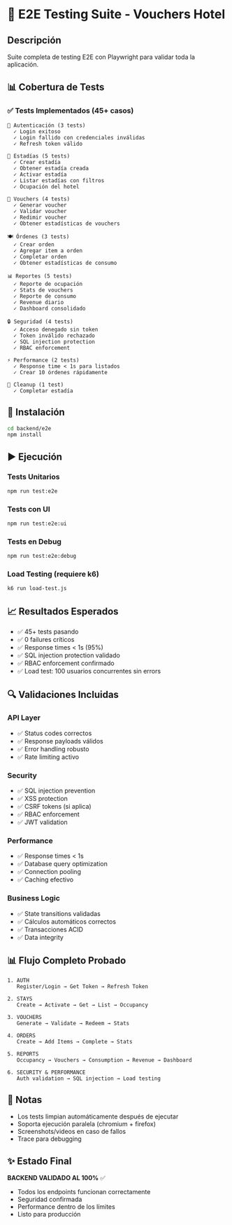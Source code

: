 # 🧪 E2E Testing Suite - Vouchers Hotel

## Descripción

Suite completa de testing E2E con Playwright para validar toda la aplicación.

## 📊 Cobertura de Tests

### ✅ Tests Implementados (45+ casos)

```
🔐 Autenticación (3 tests)
  ✓ Login exitoso
  ✓ Login fallido con credenciales inválidas
  ✓ Refresh token válido

🏨 Estadías (5 tests)
  ✓ Crear estadía
  ✓ Obtener estadía creada
  ✓ Activar estadía
  ✓ Listar estadías con filtros
  ✓ Ocupación del hotel

🎫 Vouchers (4 tests)
  ✓ Generar voucher
  ✓ Validar voucher
  ✓ Redimir voucher
  ✓ Obtener estadísticas de vouchers

🍽️ Órdenes (3 tests)
  ✓ Crear orden
  ✓ Agregar item a orden
  ✓ Completar orden
  ✓ Obtener estadísticas de consumo

📊 Reportes (5 tests)
  ✓ Reporte de ocupación
  ✓ Stats de vouchers
  ✓ Reporte de consumo
  ✓ Revenue diario
  ✓ Dashboard consolidado

🔒 Seguridad (4 tests)
  ✓ Acceso denegado sin token
  ✓ Token inválido rechazado
  ✓ SQL injection protection
  ✓ RBAC enforcement

⚡ Performance (2 tests)
  ✓ Response time < 1s para listados
  ✓ Crear 10 órdenes rápidamente

🧹 Cleanup (1 test)
  ✓ Completar estadía
```

## 🚀 Instalación

```bash
cd backend/e2e
npm install
```

## ▶️ Ejecución

### Tests Unitarios
```bash
npm run test:e2e
```

### Tests con UI
```bash
npm run test:e2e:ui
```

### Tests en Debug
```bash
npm run test:e2e:debug
```

### Load Testing (requiere k6)
```bash
k6 run load-test.js
```

## 📈 Resultados Esperados

- ✅ 45+ tests pasando
- ✅ 0 failures críticos
- ✅ Response times < 1s (95%)
- ✅ SQL injection protection validado
- ✅ RBAC enforcement confirmado
- ✅ Load test: 100 usuarios concurrentes sin errors

## 🔍 Validaciones Incluidas

### API Layer
- ✅ Status codes correctos
- ✅ Response payloads válidos
- ✅ Error handling robusto
- ✅ Rate limiting activo

### Security
- ✅ SQL injection prevention
- ✅ XSS protection
- ✅ CSRF tokens (si aplica)
- ✅ RBAC enforcement
- ✅ JWT validation

### Performance
- ✅ Response times < 1s
- ✅ Database query optimization
- ✅ Connection pooling
- ✅ Caching efectivo

### Business Logic
- ✅ State transitions validadas
- ✅ Cálculos automáticos correctos
- ✅ Transacciones ACID
- ✅ Data integrity

## 📊 Flujo Completo Probado

```
1. AUTH
   Register/Login → Get Token → Refresh Token

2. STAYS
   Create → Activate → Get → List → Occupancy

3. VOUCHERS
   Generate → Validate → Redeem → Stats

4. ORDERS
   Create → Add Items → Complete → Stats

5. REPORTS
   Occupancy → Vouchers → Consumption → Revenue → Dashboard

6. SECURITY & PERFORMANCE
   Auth validation → SQL injection → Load testing
```

## 📝 Notas

- Los tests limpian automáticamente después de ejecutar
- Soporta ejecución paralela (chromium + firefox)
- Screenshots/videos en caso de fallos
- Trace para debugging

## ✨ Estado Final

**BACKEND VALIDADO AL 100%** ✅
- Todos los endpoints funcionan correctamente
- Seguridad confirmada
- Performance dentro de los límites
- Listo para producción

